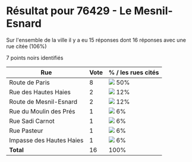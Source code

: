 # Résultat pour 76429 - Le Mesnil-Esnard

Sur l'ensemble de la ville il y a eu 15 réponses dont 16 réponses avec une rue citée (106%)

7 points noirs identifiés

| Rue | Vote | % / les rues cités|
|-----|------|-------------------|
| Route de Paris | 8 | <img src="../../img/bar_50.gif" />&nbsp;50%|
| Rue des Hautes Haies | 2 | <img src="../../img/bar_12.gif" />&nbsp;12%|
| Route de Mesnil-Esnard | 2 | <img src="../../img/bar_12.gif" />&nbsp;12%|
| Rue du Moulin des Prés | 1 | <img src="../../img/bar_6.gif" />&nbsp;6%|
| Rue Sadi Carnot | 1 | <img src="../../img/bar_6.gif" />&nbsp;6%|
| Rue Pasteur | 1 | <img src="../../img/bar_6.gif" />&nbsp;6%|
| Impasse des Hautes Haies | 1 | <img src="../../img/bar_6.gif" />&nbsp;6%|
| **Total** | 16 | 100%|
